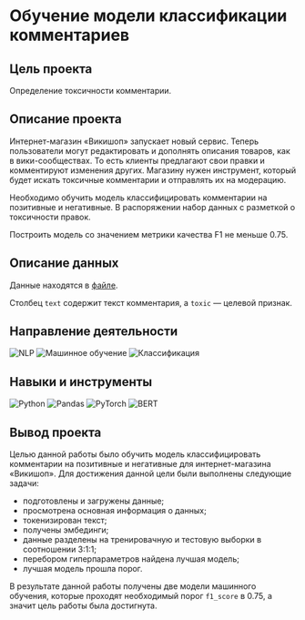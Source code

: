 # Обучение модели классификации комментариев
## Цель проекта
Определение токсичности комментарии.
## Описание проекта
Интернет-магазин «Викишоп» запускает новый сервис. Теперь пользователи могут редактировать и дополнять описания товаров, как в вики-сообществах. То есть клиенты предлагают свои правки и комментируют изменения других. Магазину нужен инструмент, который будет искать токсичные комментарии и отправлять их на модерацию.

Необходимо обучить модель классифицировать комментарии на позитивные и негативные. В распоряжении набор данных с разметкой о токсичности правок.

Построить модель со значением метрики качества F1 не меньше 0.75.

## Описание данных
Данные находятся в [файле](https://code.s3.yandex.net/datasets/toxic_comments.csv).

Столбец `text` содержит текст комментария, а `toxic` — целевой признак.

## Направление деятельности

<img src="https://img.shields.io/badge/NLP-rgb(133, 76, 29)?style=for-the-badge" alt="NLP" /> <img src="https://img.shields.io/badge/%D0%9C%D0%B0%D1%88%D0%B8%D0%BD%D0%BD%D0%BE%D0%B5%20%D0%BE%D0%B1%D1%83%D1%87%D0%B5%D0%BD%D0%B8%D0%B5-rgb(110, 54, 48)?style=for-the-badge" alt="Машинное обучение" /> <img src="https://img.shields.io/badge/%D0%9A%D0%BB%D0%B0%D1%81%D1%81%D0%B8%D1%84%D0%B8%D0%BA%D0%B0%D1%86%D0%B8%D1%8F-rgb(90, 90, 90)?style=for-the-badge" alt="Классификация" />

## Навыки и инструменты

<img src="https://img.shields.io/badge/Python-rgb(96, 59, 44)?style=for-the-badge&logo=Python" alt="Python" /> <img src="https://img.shields.io/badge/Pandas-rgb(137, 99, 42)?style=for-the-badge&logo=Pandas" alt="Pandas" /> <img src="https://img.shields.io/badge/PyTorch-rgb(137, 99, 42)?style=for-the-badge&logo=PyTorch" alt="PyTorch" /> <img src="https://img.shields.io/badge/BERT-rgb(90, 90, 90)?style=for-the-badge&logo=BERT" alt="BERT" />

## Вывод проекта

Целью данной работы было обучить модель классифицировать комментарии на позитивные и негативные для интернет-магазина «Викишоп». Для достижения данной цели были выполнены следующие задачи:

+ подготовлены и загружены данные;
+ просмотрена основная информация о данных;
+ токенизирован текст;
+ получены эмбединги;
+ данные разделены на тренировачную и тестовую выборки в соотношении 3:1:1;
+ перебором гиперпараметров найдена лучшая модель;
+ лучшая модель прошла порог.

В результате данной работы получены две модели машинного обучения, которые проходят необходимый порог `f1_score` в 0.75, а значит цель работы была достигнута.